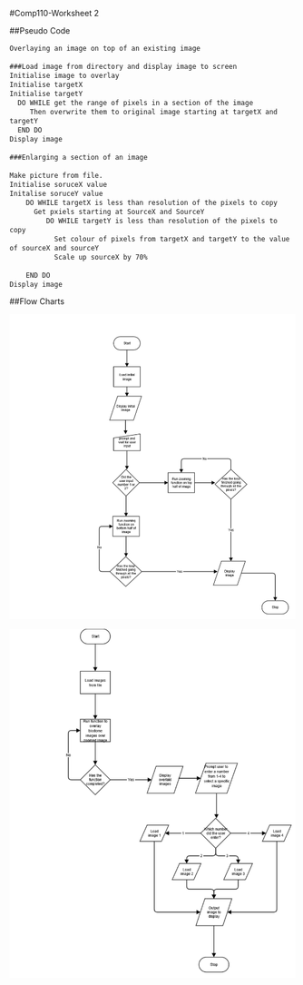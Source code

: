 #Comp110-Worksheet 2

##Pseudo Code

```
Overlaying an image on top of an existing image

###Load image from directory and display image to screen
Initialise image to overlay
Initialise targetX 
Initialise targetY
  DO WHILE get the range of pixels in a section of the image 
     Then overwrite them to original image starting at targetX and targetY
  END DO
Display image

###Enlarging a section of an image

Make picture from file.
Initialise soruceX value
Initalise soruceY value
    DO WHILE targetX is less than resolution of the pixels to copy
      Get pxiels starting at SourceX and SourceY
         DO WHILE targetY is less than resolution of the pixels to copy
           Set colour of pixels from targetX and targetY to the value of sourceX and sourceY
           Scale up sourceX by 70%

    END DO
Display image
```


##Flow Charts

![alt text](https://github.com/Alli1223/comp110-worksheets/blob/master/design_function_1.png?raw=true "Flow Chart 1")

![alt text](https://github.com/Alli1223/comp110-worksheets/blob/master/design_function_2.png?raw=true "Flow Chart 1")

